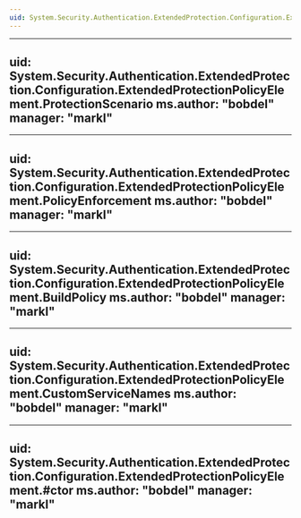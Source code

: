 ```yaml
---
uid: System.Security.Authentication.ExtendedProtection.Configuration.ExtendedProtectionPolicyElement
---
```


---
uid: System.Security.Authentication.ExtendedProtection.Configuration.ExtendedProtectionPolicyElement.ProtectionScenario
ms.author: "bobdel"
manager: "markl"
---

---
uid: System.Security.Authentication.ExtendedProtection.Configuration.ExtendedProtectionPolicyElement.PolicyEnforcement
ms.author: "bobdel"
manager: "markl"
---

---
uid: System.Security.Authentication.ExtendedProtection.Configuration.ExtendedProtectionPolicyElement.BuildPolicy
ms.author: "bobdel"
manager: "markl"
---

---
uid: System.Security.Authentication.ExtendedProtection.Configuration.ExtendedProtectionPolicyElement.CustomServiceNames
ms.author: "bobdel"
manager: "markl"
---

---
uid: System.Security.Authentication.ExtendedProtection.Configuration.ExtendedProtectionPolicyElement.#ctor
ms.author: "bobdel"
manager: "markl"
---
